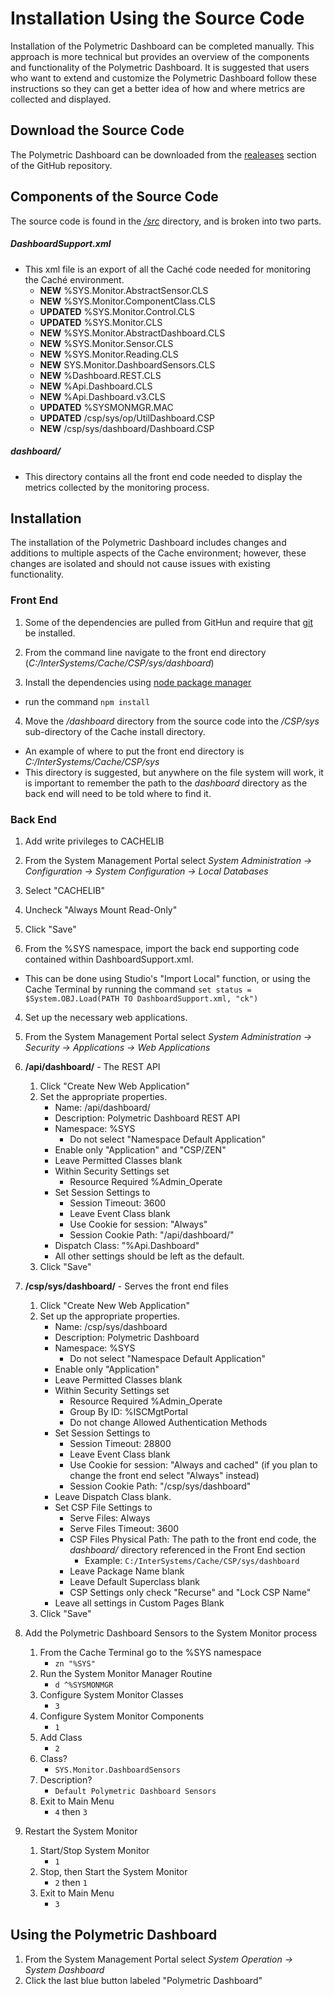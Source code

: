 # Installation Using the Source Code
Installation of the Polymetric Dashboard can be completed manually. This approach is more technical but provides an overview of the components and functionality of the Polymetric Dashboard. It is suggested that users who want to extend and customize the Polymetric Dashboard follow these instructions so they can get a better idea of how and where metrics are collected and displayed.

## Download the Source Code
The Polymetric Dashboard can be downloaded from the [realeases](https://github.com/intersystems/Polymetric-Dashboard) section of the GitHub repository.

## Components of the Source Code
The source code is found in the [*/src*](https://github.com/intersystems/Polymetric-Dashboard/tree/master/src) directory, and is broken into two parts.

##### DashboardSupport.xml
  - This xml file is an export of all the Caché code needed for monitoring the Caché environment.
     - **NEW** %SYS.Monitor.AbstractSensor.CLS
     - **NEW** %SYS.Monitor.ComponentClass.CLS
     - **UPDATED** %SYS.Monitor.Control.CLS
     - **UPDATED** %SYS.Monitor.CLS
     - **NEW** %SYS.Monitor.AbstractDashboard.CLS
     - **NEW** %SYS.Monitor.Sensor.CLS
     - **NEW** %SYS.Monitor.Reading.CLS
     - **NEW** SYS.Monitor.DashboardSensors.CLS
     - **NEW** %Dashboard.REST.CLS
     - **NEW** %Api.Dashboard.CLS
     - **NEW** %Api.Dashboard.v3.CLS
     - **UPDATED** %SYSMONMGR.MAC
     - **UPDATED** /csp/sys/op/UtilDashboard.CSP
     - **NEW** /csp/sys/dashboard/Dashboard.CSP

##### dashboard/
  - This directory contains all the front end code needed to display the metrics collected by the monitoring process.

## Installation
The installation of the Polymetric Dashboard includes changes and additions to multiple aspects of the Cache environment; however, these changes are isolated and should not cause issues with existing functionality.

###	Front End
1. Some of the dependencies are pulled from GitHun and require that [git](https://git-scm.com/downloads) be installed.

2. From the command line navigate to the front end directory (*C:/InterSystems/Cache/CSP/sys/dashboard*)

3. Install the dependencies using [node package manager](https://www.npmjs.com/)
 -  run the command `npm install`

4. Move the */dashboard* directory from the source code into the */CSP/sys* sub-directory of the Cache install directory.
  - An example of where to put the front end directory is *C:/InterSystems/Cache/CSP/sys*
  - This directory is suggested, but anywhere on the file system will work, it is important to remember the path to the *dashboard* directory as the back end will need to be told where to find it.

###	Back End
1. Add write privileges to CACHELIB
 1. From the System Management Portal select *System Administration -> Configuration -> System Configuration -> Local Databases*
 2. Select "CACHELIB"
 3. Uncheck "Always Mount Read-Only"
 4. Click "Save"

2. From the %SYS namespace, import the back end supporting code contained within DashboardSupport.xml.
 - This can be done using Studio's "Import Local" function, or using the Cache Terminal by running the command `set status = $System.OBJ.Load(PATH TO DashboardSupport.xml, "ck")`

4. Set up the necessary web applications.
 1. From the System Management Portal select *System Administration -> Security -> Applications -> Web Applications*
 2. **/api/dashboard/** - The REST API
    1. Click "Create New Web Application"
    2. Set the appropriate properties.
       - Name: /api/dashboard/
       - Description: Polymetric Dashboard REST API
       - Namespace: %SYS
          - Do not select "Namespace Default Application"
       - Enable only "Application" and "CSP/ZEN"
       - Leave Permitted Classes blank
       - Within Security Settings set
          - Resource Required %Admin_Operate
       - Set Session Settings to
           - Session Timeout: 3600
           - Leave Event Class blank
           - Use Cookie for session: "Always"
           - Session Cookie Path: "/api/dashboard/"
       - Dispatch Class: "%Api.Dashboard"
       - All other settings should be left as the default.
    3. Click "Save"
  3. **/csp/sys/dashboard/** - Serves the front end files
     1. Click "Create New Web Application"
     2. Set up the appropriate properties.
        - Name: /csp/sys/dashboard
        - Description: Polymetric Dashboard
        - Namespace: %SYS
           - Do not select "Namespace Default Application"
        - Enable only "Application"
        - Leave Permitted Classes blank
        - Within Security Settings set
           - Resource Required %Admin_Operate
           - Group By ID: %ISCMgtPortal
           - Do not change Allowed Authentication Methods
        - Set Session Settings to
            - Session Timeout: 28800
            - Leave Event Class blank
            - Use Cookie for session: "Always and cached"  (if you plan to change the front end select "Always" instead)
            - Session Cookie Path: "/csp/sys/dashboard"
        - Leave Dispatch Class blank.
        - Set CSP File Settings to
            - Serve Files: Always
            - Serve Files Timeout: 3600
            - CSP Files Physical Path: The path to the front end code, the *dashboard/* directory referenced in the Front End section
                - Example: `C:/InterSystems/Cache/CSP/sys/dashboard`
            - Leave Package Name blank
            - Leave Default Superclass blank
            - CSP Settings only check "Recurse" and "Lock CSP Name"
        - Leave all settings in Custom Pages Blank
     3. Click "Save"

5. Add the Polymetric Dashboard Sensors to the System Monitor process
   1. From the Cache Terminal go to the %SYS namespace
       - `zn "%SYS"`
   2. Run the System Monitor Manager Routine
       - `d ^%SYSMONMGR`
   3. Configure System Monitor Classes
       - `3`
   4. Configure System Monitor Components
       - `1`
   5. Add Class
       - `2`
   6. Class?
       - `SYS.Monitor.DashboardSensors`
   7. Description?
       - `Default Polymetric Dashboard Sensors`
   8. Exit to Main Menu
       - `4` then `3`
6. Restart the System Monitor
   1. Start/Stop System Monitor
       - `1`
   2. Stop, then Start the System Monitor
       - `2` then `1`
   3. Exit to Main Menu
       - `3`


## Using the Polymetric Dashboard
1. From the System Management Portal select *System Operation -> System Dashboard*
2. Click the last blue button labeled "Polymetric Dashboard"

